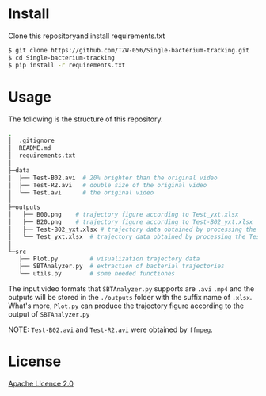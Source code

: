 # Install

Clone this repositoryand install requirements.txt

```bash
$ git clone https://github.com/TZW-056/Single-bacterium-tracking.git
$ cd Single-bacterium-tracking
$ pip install -r requirements.txt
```

# Usage

The following is the structure of this repository. 

```bash
.
│  .gitignore
│  README.md
│  requirements.txt  
│
├─data
│  ├── Test-B02.avi  # 20% brighter than the original video
│  ├── Test-R2.avi   # double size of the original video
│  └── Test.avi      # the original video
│      
├─outputs
│   ├── B00.png    # trajectory figure according to Test_yxt.xlsx
│   ├── B20.png    # trajectory figure according to Test-B02_yxt.xlsx
│   ├── Test-B02_yxt.xlsx # trajectory data obtained by processing the Test-B02.avi 
│   └── Test_yxt.xlsx  # trajectory data obtained by processing the Test.avi
│      
└─src
   ├── Plot.py         # visualization trajectory data
   ├── SBTAnalyzer.py  # extraction of bacterial trajectories
   └── utils.py        # some needed functiones
```

The input video formats that  `SBTAnalyzer.py` supports are `.avi` `.mp4` and the outputs will be stored in the `./outputs` folder with the suffix name of `.xlsx`.  What's more, `Plot.py` can produce the trajectory figure according to the output of  `SBTAnalyzer.py` 

NOTE: `Test-B02.avi` and `Test-R2.avi` were obtained by `ffmpeg`.

# License

[Apache Licence 2.0](http://www.apache.org/licenses/LICENSE-2.0)


